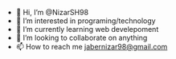 - 👋 Hi, I’m @NizarSH98
- 👀 I’m interested in programing/technology
- 🌱 I’m currently learning web develepoment
- 💞️ I’m looking to collaborate on anything
- 📫 How to reach me jabernizar98@gmail.com

<!---
NizarSH98/NizarSH98 is a ✨ special ✨ repository because its `README.md` (this file) appears on your GitHub profile.
You can click the Preview link to take a look at your changes.
--->
